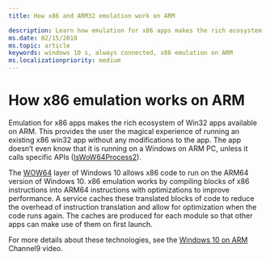 ```yaml
---
title: How x86 and ARM32 emulation work on ARM

description: Learn how emulation for x86 apps makes the rich ecosystem of existing Win32 apps available on ARM devices.
ms.date: 02/15/2018
ms.topic: article
keywords: windows 10 s, always connected, x86 emulation on ARM
ms.localizationpriority: medium
---
```

# How x86 emulation works on ARM
Emulation for x86 apps makes the rich ecosystem of Win32 apps available on ARM. This provides the user the magical experience of running an existing x86 win32 app without any modifications to the app. The app doesn’t even know that it is running on a Windows on ARM PC, unless it calls specific APIs ([IsWoW64Process2](/windows/desktop/api/wow64apiset/nf-wow64apiset-iswow64process2)).

The [WOW64](/windows/desktop/WinProg64/running-32-bit-applications) layer of Windows 10 allows x86 code to run on the ARM64 version of Windows 10. x86 emulation works by compiling blocks of x86 instructions into ARM64 instructions with optimizations to improve performance. A service caches these translated blocks of code to reduce the overhead of instruction translation and allow for optimization when the code runs again. The caches are produced for each module so that other apps can make use of them on first launch. 

For more details about these technologies, see the [Windows 10 on ARM](https://channel9.msdn.com/Events/Build/2017/P4171) Channel9 video.